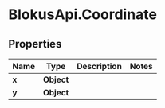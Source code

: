 # BlokusApi.Coordinate

## Properties

Name | Type | Description | Notes
------------ | ------------- | ------------- | -------------
**x** | **Object** |  | 
**y** | **Object** |  | 


